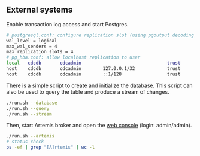 ## External systems

Enable transaction log access and start Postgres.
```sh
# postgresql.conf: configure replication slot (using pgoutput decoding pulgin)
wal_level = logical
max_wal_senders = 4
max_replication_slots = 4
# pg_hba.conf: allow localhost replication to user
local   cdcdb       cdcadmin                                trust
host    cdcdb       cdcadmin        127.0.0.1/32            trust
host    cdcdb       cdcadmin        ::1/128                 trust
```

There is a simple script to create and initialize the database.
This script can also be used to query the table and produce a stream of changes.
```sh
./run.sh --database
./run.sh --query
./run.sh --stream
```

Then, start Artemis broker and open the [web console](http://localhost:8161/console) (login: admin/admin).
```sh
./run.sh --artemis
# status check
ps -ef | grep "[A]rtemis" | wc -l
```
